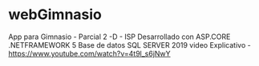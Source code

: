 # webGimnasio
App para Gimnasio - Parcial 2 -D - ISP
Desarrollado con ASP.CORE .NETFRAMEWORK 5
Base de datos SQL SERVER 2019
video Explicativo  - 
https://www.youtube.com/watch?v=4t9l_s6jNwY
